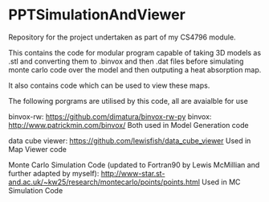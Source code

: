 # PPTSimulationAndViewer
Repository for the project undertaken as part of my CS4796 module.

This contains the code for modular program capable of taking 3D models as .stl and converting them to .binvox
and then .dat files before simulating monte carlo code over the model and then outputing a heat absorption map.

It also contains code which can be used to view these maps.

The following porgrams are utilised by this code, all are avaialble for use

binvox-rw: https://github.com/dimatura/binvox-rw-py
binvox: http://www.patrickmin.com/binvox/
Both used in Model Generation code

data cube viewer: https://github.com/lewisfish/data_cube_viewer
Used in Map Viewer code 

Monte Carlo Simulation Code (updated to Fortran90 by Lewis McMillian and further adapted by myself): 
http://www-star.st-and.ac.uk/~kw25/research/montecarlo/points/points.html
Used in MC Simulation Code
